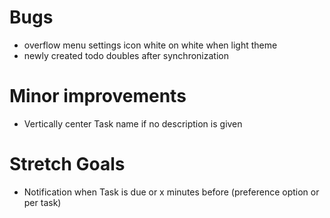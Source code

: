 # Bugs

* overflow menu settings icon white on white when light theme
* newly created todo doubles after synchronization

# Minor improvements

* Vertically center Task name if no description is given

# Stretch Goals

* Notification when Task is due or x minutes before (preference option or per task)